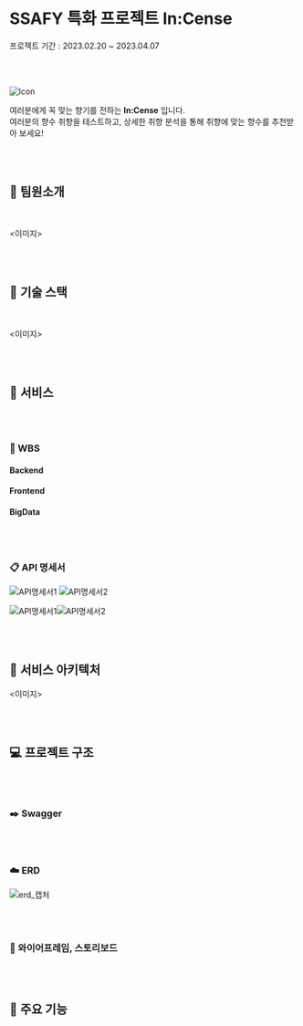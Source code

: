 # **SSAFY 특화 프로젝트 In:Cense**

프로젝트 기간 : 2023.02.20 ~ 2023.04.07

<br><br>

![Icon](/uploads/5c07169f8bdef70891859089c98ccaf6/Icon.png)

여러분에게 꼭 맞는 향기를 전하는 **In:Cense** 입니다. <br>
여러분의 향수 취향을 테스트하고, 상세한 취향 분석을 통해 취향에 맞는 향수를 추천받아 보세요!<br>


<!-- 여러분의 향수 취향을 테스트하고, 취향에 맞는 향수를 추천받아 보세요. <br>
1,000개 이상의 향수 목록을 둘러보세요. <br>
향수를 소분하여 나눔하거나, 구매 후 아쉬운 향수를 판매해보세요.  <br>
여러분의 활동 내역을 확인하고 상세한 취향 분석 결과를 받아보세요. <br> -->


<br><br>

## 🚴 팀원소개

<br>

<이미지>

<br><br>

## 🔧 기술 스택

<br>

<이미지>

<br><br>

## 📂 서비스

<br><br>

### 🔎 WBS

#### Backend
#### Frontend
#### BigData


<br><br>

### 📋 API 명세서

![API명세서1](/uploads/a86cf62f8879a0ed0ff465327df19a27/API명세서1.PNG)
![API명세서2](/uploads/0cb73b9a2ad83eebf7ac3819553ed42c/API명세서2.PNG)

![API명세서1](/uploads/a86cf62f8879a0ed0ff465327df19a27/API명세서1.PNG)![API명세서2](/uploads/0cb73b9a2ad83eebf7ac3819553ed42c/API명세서2.PNG)

<br><br>

## 🔌 서비스 아키텍처
<이미지>

<br><br>

## 💻 프로젝트 구조

<br><br>

### ✒️ Swagger

<br><br>

### ☁️ ERD

![erd_캡처](/uploads/09982031142393488cfe7f25351b0199/erd_캡처.PNG)

<br><br>

### 🎨 와이어프레임, 스토리보드

<br><br>

## 🌈 주요 기능